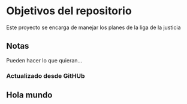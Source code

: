 # Objetivos del repositorio

Este proyecto se encarga de manejar los planes de la liga de la justicia


## Notas
Pueden hacer lo que quieran...

### Actualizado desde GitHUb

## Hola mundo

